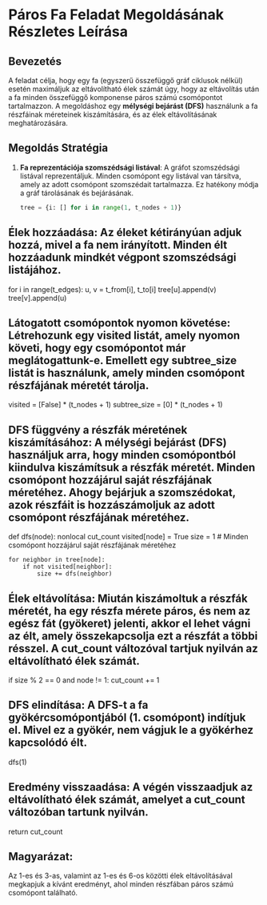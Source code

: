 # Páros Fa Feladat Megoldásának Részletes Leírása

## Bevezetés

A feladat célja, hogy egy fa (egyszerű összefüggő gráf ciklusok nélkül) esetén maximáljuk az eltávolítható élek számát úgy, hogy az eltávolítás után a fa minden összefüggő komponense páros számú csomópontot tartalmazzon. A megoldáshoz egy **mélységi bejárást (DFS)** használunk a fa részfáinak méreteinek kiszámítására, és az élek eltávolításának meghatározására.

## Megoldás Stratégia

1. **Fa reprezentációja szomszédsági listával**:
   A gráfot szomszédsági listával reprezentáljuk. Minden csomópont egy listával van társítva, amely az adott csomópont szomszédait tartalmazza. Ez hatékony módja a gráf tárolásának és bejárásának.

   ```python
   tree = {i: [] for i in range(1, t_nodes + 1)}

## Élek hozzáadása: Az éleket kétirányúan adjuk hozzá, mivel a fa nem irányított. Minden élt hozzáadunk mindkét végpont szomszédsági listájához.

for i in range(t_edges):
    u, v = t_from[i], t_to[i]
    tree[u].append(v)
    tree[v].append(u)

## Látogatott csomópontok nyomon követése: Létrehozunk egy visited listát, amely nyomon követi, hogy egy csomópontot már meglátogattunk-e. Emellett egy subtree_size listát is használunk, amely minden csomópont részfájának méretét tárolja.

visited = [False] * (t_nodes + 1)
subtree_size = [0] * (t_nodes + 1)

## DFS függvény a részfák méretének kiszámításához: A mélységi bejárást (DFS) használjuk arra, hogy minden csomópontból kiindulva kiszámítsuk a részfák méretét. Minden csomópont hozzájárul saját részfájának méretéhez. Ahogy bejárjuk a szomszédokat, azok részfáit is hozzászámoljuk az adott csomópont részfájának méretéhez.

def dfs(node):
    nonlocal cut_count
    visited[node] = True
    size = 1  # Minden csomópont hozzájárul saját részfájának méretéhez

    for neighbor in tree[node]:
        if not visited[neighbor]:
            size += dfs(neighbor)

## Élek eltávolítása: Miután kiszámoltuk a részfák méretét, ha egy részfa mérete páros, és nem az egész fát (gyökeret) jelenti, akkor el lehet vágni az élt, amely összekapcsolja ezt a részfát a többi résszel. A cut_count változóval tartjuk nyilván az eltávolítható élek számát.

if size % 2 == 0 and node != 1:
    cut_count += 1

## DFS elindítása: A DFS-t a fa gyökércsomópontjából (1. csomópont) indítjuk el. Mivel ez a gyökér, nem vágjuk le a gyökérhez kapcsolódó élt.

dfs(1)

## Eredmény visszaadása: A végén visszaadjuk az eltávolítható élek számát, amelyet a cut_count változóban tartunk nyilván.

return cut_count

## Magyarázat:
Az 1-es és 3-as, valamint az 1-es és 6-os közötti élek eltávolításával megkapjuk a kívánt eredményt, ahol minden részfában páros számú csomópont található.